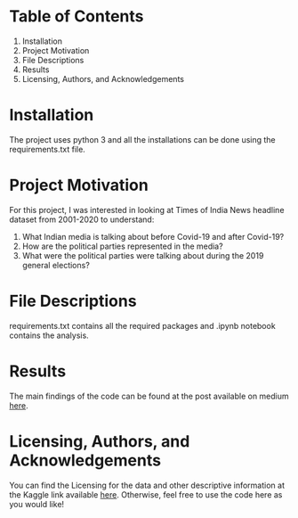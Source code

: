 # Table of Contents
1. Installation
2. Project Motivation
3. File Descriptions
4. Results
5. Licensing, Authors, and Acknowledgements

# Installation
The project uses python 3 and all the installations can be done using the requirements.txt file.

# Project Motivation
For this project, I was interested in looking at Times of India News headline dataset from 2001-2020 to understand:
1. What Indian media is talking about before Covid-19 and after Covid-19?
2. How are the political parties represented in the media?
3. What were the political parties were talking about during the 2019 general elections?


# File Descriptions
requirements.txt contains all the required packages and 
.ipynb notebook contains the analysis.

# Results
The main findings of the code can be found at the post available on medium [here](https://abhinavkohar007.medium.com/what-issues-do-indian-media-talk-about-96a58c4eed8).

# Licensing, Authors, and Acknowledgements
You can find the Licensing for the data and other descriptive information at the Kaggle link available [here](https://www.kaggle.com/therohk/india-headlines-news-dataset). Otherwise, feel free to use the code here as you would like!
